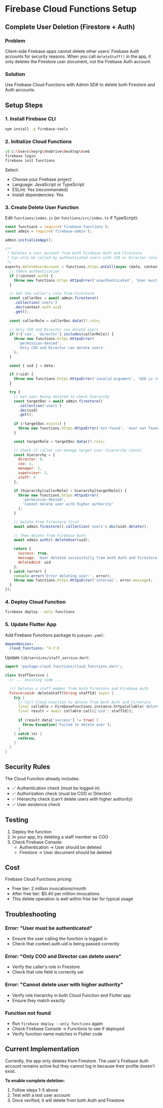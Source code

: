 # Firebase Cloud Functions Setup

## Complete User Deletion (Firestore + Auth)

### Problem
Client-side Firebase apps cannot delete other users' Firebase Auth accounts for security reasons. When you call `deleteStaff()` in the app, it only deletes the Firestore user document, not the Firebase Auth account.

### Solution
Use Firebase Cloud Functions with Admin SDK to delete both Firestore and Auth accounts.

## Setup Steps

### 1. Install Firebase CLI
```bash
npm install -g firebase-tools
```

### 2. Initialize Cloud Functions
```bash
cd c:\Users\heyrg\OneDrive\Desktop\kseb
firebase login
firebase init functions
```
Select:
- Choose your Firebase project
- Language: JavaScript or TypeScript
- ESLint: Yes (recommended)
- Install dependencies: Yes

### 3. Create Delete User Function

Edit `functions/index.js` (or `functions/src/index.ts` if TypeScript):

```javascript
const functions = require('firebase-functions');
const admin = require('firebase-admin');

admin.initializeApp();

/**
 * Deletes a user account from both Firebase Auth and Firestore
 * Can only be called by authenticated users with COO or Director role
 */
exports.deleteUserAccount = functions.https.onCall(async (data, context) => {
  // Check authentication
  if (!context.auth) {
    throw new functions.https.HttpsError('unauthenticated', 'User must be authenticated');
  }

  // Get the caller's role from Firestore
  const callerDoc = await admin.firestore()
    .collection('users')
    .doc(context.auth.uid)
    .get();
  
  const callerRole = callerDoc.data()?.role;
  
  // Only COO and Director can delete users
  if (!['coo', 'director'].includes(callerRole)) {
    throw new functions.https.HttpsError(
      'permission-denied',
      'Only COO and Director can delete users'
    );
  }

  const { uid } = data;

  if (!uid) {
    throw new functions.https.HttpsError('invalid-argument', 'UID is required');
  }

  try {
    // Get user being deleted to check hierarchy
    const targetDoc = await admin.firestore()
      .collection('users')
      .doc(uid)
      .get();
    
    if (!targetDoc.exists) {
      throw new functions.https.HttpsError('not-found', 'User not found');
    }

    const targetRole = targetDoc.data()?.role;

    // Check if caller can manage target user (hierarchy check)
    const hierarchy = {
      director: 0,
      coo: 1,
      manager: 2,
      supervisor: 3,
      staff: 4
    };

    if (hierarchy[callerRole] > hierarchy[targetRole]) {
      throw new functions.https.HttpsError(
        'permission-denied',
        'Cannot delete user with higher authority'
      );
    }

    // Delete from Firestore first
    await admin.firestore().collection('users').doc(uid).delete();
    
    // Then delete from Firebase Auth
    await admin.auth().deleteUser(uid);

    return { 
      success: true, 
      message: 'User deleted successfully from both Auth and Firestore',
      deletedUid: uid
    };
  } catch (error) {
    console.error('Error deleting user:', error);
    throw new functions.https.HttpsError('internal', error.message);
  }
});
```

### 4. Deploy Cloud Function
```bash
firebase deploy --only functions
```

### 5. Update Flutter App

Add Firebase Functions package to `pubspec.yaml`:
```yaml
dependencies:
  cloud_functions: ^4.7.0
```

Update `lib/services/staff_service.dart`:

```dart
import 'package:cloud_functions/cloud_functions.dart';

class StaffService {
  // ... existing code ...

  /// Deletes a staff member from both Firestore and Firebase Auth
  Future<void> deleteStaff(String staffId) async {
    try {
      // Call Cloud Function to delete from both Auth and Firestore
      final callable = FirebaseFunctions.instance.httpsCallable('deleteUserAccount');
      final result = await callable.call({'uid': staffId});
      
      if (result.data['success'] != true) {
        throw Exception('Failed to delete user');
      }
    } catch (e) {
      rethrow;
    }
  }
}
```

## Security Rules

The Cloud Function already includes:
- ✅ Authentication check (must be logged in)
- ✅ Authorization check (must be COO or Director)
- ✅ Hierarchy check (can't delete users with higher authority)
- ✅ User existence check

## Testing

1. Deploy the function
2. In your app, try deleting a staff member as COO
3. Check Firebase Console:
   - Authentication → User should be deleted
   - Firestore → User document should be deleted

## Cost

Firebase Cloud Functions pricing:
- Free tier: 2 million invocations/month
- After free tier: $0.40 per million invocations
- This delete operation is well within free tier for typical usage

## Troubleshooting

### Error: "User must be authenticated"
- Ensure the user calling the function is logged in
- Check that context.auth.uid is being passed correctly

### Error: "Only COO and Director can delete users"
- Verify the caller's role in Firestore
- Check that role field is correctly set

### Error: "Cannot delete user with higher authority"
- Verify role hierarchy in both Cloud Function and Flutter app
- Ensure they match exactly

### Function not found
- Run `firebase deploy --only functions` again
- Check Firebase Console → Functions to see if deployed
- Verify function name matches in Flutter code

## Current Implementation

Currently, the app only deletes from Firestore. The user's Firebase Auth account remains active but they cannot log in because their profile doesn't exist.

**To enable complete deletion:**
1. Follow steps 1-5 above
2. Test with a test user account
3. Once verified, it will delete from both Auth and Firestore
